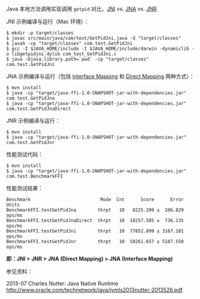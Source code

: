 
Java 本地方法调用实现调用 `getpid` 对比，[JNI](https://en.wikipedia.org/wiki/Java_Native_Interface) vs. [JNA](https://github.com/java-native-access/jna) vs. [JNR](https://github.com/jnr/jnr-ffi)

JNI 示例编译与运行（Mac 环境）：

```
$ mkdir -p target/classes
$ javac src/main/java/com/test/GetPidJni.java -d "target/classes"
$ javah -cp "target/classes" com.test.GetPidJni
$ gcc -I $JAVA_HOME/include -I $JAVA_HOME/include/darwin -dynamiclib -o libgetpidjni.dylib com_test_GetPidJni.c
$ java -Djava.library.path=`pwd` -cp "target/classes" com.test.GetPidJni
```


JNA 示例编译与运行（包括 [Interface Mapping](https://github.com/java-native-access/jna/blob/master/www/FunctionalDescription.md#interface-mapping) 和 [Direct Mapping](https://github.com/java-native-access/jna/blob/master/www/FunctionalDescription.md#direct-mapping) 两种方式）：

```
$ mvn install
$ java -cp "target/java-ffi-1.0-SNAPSHOT-jar-with-dependencies.jar" com.test.GetPidJna
$ java -cp "target/java-ffi-1.0-SNAPSHOT-jar-with-dependencies.jar" com.test.GetPidJnaDirect
```


JNR 示例编译与运行：

```
$ mvn install
$ java -cp "target/java-ffi-1.0-SNAPSHOT-jar-with-dependencies.jar" com.test.GetPidJnr
```

性能测试代码：

```
$ mvn install
$ java -cp "target/java-ffi-1.0-SNAPSHOT-jar-with-dependencies.jar" com.test.BenchmarkFFI
```

性能测试结果：

```
Benchmark                          Mode  Cnt      Score      Error   Units
BenchmarkFFI.testGetPidJna        thrpt   10   8225.209 ±  206.829  ops/ms
BenchmarkFFI.testGetPidJnaDirect  thrpt   10  10257.505 ±  736.135  ops/ms
BenchmarkFFI.testGetPidJni        thrpt   10  77852.899 ± 3167.101  ops/ms
BenchmarkFFI.testGetPidJnr        thrpt   10  58261.657 ± 5187.550  ops/ms
```

**即：JNI > JNR > JNA (Direct Mapping) > JNA (Interface Mapping)**

参见资料：

2013-07 Charles Nutter: Java Native Runtime <http://www.oracle.com/technetwork/java/jvmls2013nutter-2013526.pdf>

